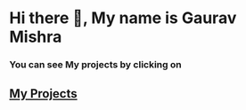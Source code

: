 # Hi there 👋, My name is Gaurav Mishra

### You can see My projects by clicking on 
## <a href="gauravmishra2401.github.io" target="_blank">My Projects</a>
